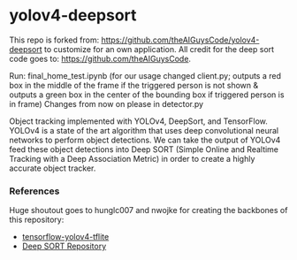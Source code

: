 # yolov4-deepsort


This repo is forked from: https://github.com/theAIGuysCode/yolov4-deepsort to customize for an own application. All credit for the deep sort code goes to: https://github.com/theAIGuysCode. 

Run: final_home_test.ipynb (for our usage changed client.py; outputs a red box in the middle of the frame if the triggered person is not shown & outputs a green box in the center of the bounding box if triggered person is in frame)
Changes from now on please in detector.py  

Object tracking implemented with YOLOv4, DeepSort, and TensorFlow. YOLOv4 is a state of the art algorithm that uses deep convolutional neural networks to perform object detections. We can take the output of YOLOv4 feed these object detections into Deep SORT (Simple Online and Realtime Tracking with a Deep Association Metric) in order to create a highly accurate object tracker.

### References  

   Huge shoutout goes to hunglc007 and nwojke for creating the backbones of this repository:
  * [tensorflow-yolov4-tflite](https://github.com/hunglc007/tensorflow-yolov4-tflite)
  * [Deep SORT Repository](https://github.com/nwojke/deep_sort)
